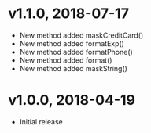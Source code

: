 # v1.1.0, 2018-07-17
* New method added maskСreditСard()
* New method added formatExp()
* New method added formatPhone()
* New method added format()
* New method added maskString()

# v1.0.0, 2018-04-19
* Initial release
